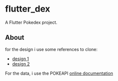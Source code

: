 # flutter_dex

A Flutter Pokedex project.

## About

for the design i use some references to clone:

- [design 1](https://dribbble.com/shots/16833947-Mobile-Pokedex-App-Design-Exploration)
- [design 2](https://dribbble.com/shots/20557553-Pokedex-Pokemon-App-v2)

For the data, i use the POKEAPI
[online documentation](https://pokeapi.co/)
